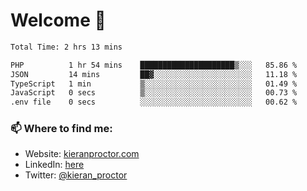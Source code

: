 # Welcome 🦘

<!--START_SECTION:waka-->

```txt
Total Time: 2 hrs 13 mins

PHP          1 hr 54 mins    █████████████████████▒░░░   85.86 %
JSON         14 mins         ██▓░░░░░░░░░░░░░░░░░░░░░░   11.18 %
TypeScript   1 min           ▒░░░░░░░░░░░░░░░░░░░░░░░░   01.49 %
JavaScript   0 secs          ▒░░░░░░░░░░░░░░░░░░░░░░░░   00.73 %
.env file    0 secs          ░░░░░░░░░░░░░░░░░░░░░░░░░   00.62 %
```

<!--END_SECTION:waka-->

### 📫 Where to find me:

-   Website: [kieranproctor.com](https://kieranproctor.com/)
-   LinkedIn: [here](https://www.linkedin.com/in/kieran-proctor-086b5a159/)
-   Twitter: [@kieran_proctor](https://twitter.com/kieran_proctor)
